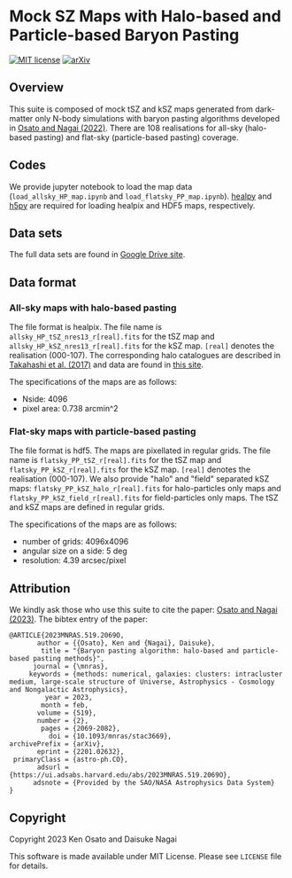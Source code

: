 # Mock SZ Maps with Halo-based and Particle-based Baryon Pasting

[![MIT license](https://img.shields.io/badge/License-MIT-blue.svg)](https://lbesson.mit-license.org/)
[![arXiv](https://img.shields.io/badge/arXiv-2201.02632-b31b1b.svg)](https://arxiv.org/abs/2201.02632)

## Overview

This suite is composed of mock tSZ and kSZ maps generated from dark-matter only N-body simulations
with baryon pasting algorithms developed in
[Osato and Nagai (2022)](https://ui.adsabs.harvard.edu/abs/2022arXiv220102632O/abstract).
There are 108 realisations for all-sky (halo-based pasting) and flat-sky (particle-based pasting) coverage.


## Codes
We provide jupyter notebook to load the map data (`load_allsky_HP_map.ipynb` and `load_flatsky_PP_map.ipynb`).
[healpy](https://github.com/healpy/healpy) and [h5py](https://github.com/h5py/h5py)
are required for loading healpix and HDF5 maps, respectively.


## Data sets
The full data sets are found in [Google Drive site](https://drive.google.com/drive/folders/1NNwnzYXe2vvvCOlqjedXoKmhAUjCJPYW?usp=sharing).


## Data format
### All-sky maps with halo-based pasting
The file format is healpix.
The file name is `allsky_HP_tSZ_nres13_r[real].fits` for the tSZ map
and `allsky_HP_kSZ_nres13_r[real].fits` for the kSZ map.
`[real]` denotes the realisation (000-107).
The corresponding halo catalogues are described in
[Takahashi et al. (2017)](https://ui.adsabs.harvard.edu/abs/2017ApJ...850...24T/abstract)
and data are found in [this site](http://cosmo.phys.hirosaki-u.ac.jp/takahasi/allsky_raytracing/nres13.html).

The specifications of the maps are as follows:

* Nside: 4096
* pixel area: 0.738 arcmin^2


### Flat-sky maps with particle-based pasting
The file format is hdf5. The maps are pixellated in regular grids.
The file name is `flatsky_PP_tSZ_r[real].fits` for the tSZ map
and `flatsky_PP_kSZ_r[real].fits` for the kSZ map.
`[real]` denotes the realisation (000-107).
We also provide "halo" and "field" separated kSZ maps:
`flatsky_PP_kSZ_halo_r[real].fits` for halo-particles only maps and
`flatsky_PP_kSZ_field_r[real].fits` for field-particles only maps.
The tSZ and kSZ maps are defined in regular grids.

The specifications of the maps are as follows:

* number of grids: 4096x4096
* angular size on a side: 5 deg
* resolution: 4.39 arcsec/pixel


## Attribution
We kindly ask those who use this suite to cite the paper:
[Osato and Nagai (2023)](https://ui.adsabs.harvard.edu/abs/2023MNRAS.519.2069O/abstract).
The bibtex entry of the paper:
```
@ARTICLE{2023MNRAS.519.2069O,
       author = {{Osato}, Ken and {Nagai}, Daisuke},
        title = "{Baryon pasting algorithm: halo-based and particle-based pasting methods}",
      journal = {\mnras},
     keywords = {methods: numerical, galaxies: clusters: intracluster medium, large-scale structure of Universe, Astrophysics - Cosmology and Nongalactic Astrophysics},
         year = 2023,
        month = feb,
       volume = {519},
       number = {2},
        pages = {2069-2082},
          doi = {10.1093/mnras/stac3669},
archivePrefix = {arXiv},
       eprint = {2201.02632},
 primaryClass = {astro-ph.CO},
       adsurl = {https://ui.adsabs.harvard.edu/abs/2023MNRAS.519.2069O},
      adsnote = {Provided by the SAO/NASA Astrophysics Data System}
}
```

## Copyright
Copyright 2023 Ken Osato and Daisuke Nagai

This software is made available under MIT License. Please see `LICENSE` file for details.
